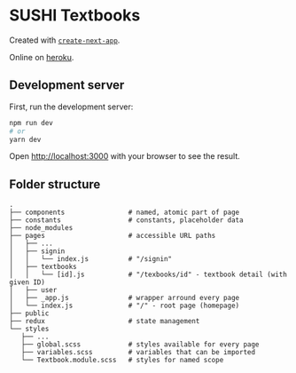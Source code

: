 # SUSHI Textbooks

Created with [`create-next-app`](https://github.com/vercel/next.js/tree/canary/packages/create-next-app).

Online on [heroku](https://sushi-textbook.herokuapp.com).

## Development server

First, run the development server:

```bash
npm run dev
# or
yarn dev
```

Open [http://localhost:3000](http://localhost:3000) with your browser to see the result.


## Folder structure

```
.
├── components                # named, atomic part of page 
├── constants                 # constants, placeholder data
├── node_modules                  
├── pages                     # accessible URL paths
│   ├── ...                              
│   ├── signin                              
│   │   └── index.js          # "/signin"
│   ├── textbooks              
│   │   └── [id].js           # "/texbooks/id" - textbook detail (with given ID)          
│   ├── user                
│   ├── _app.js               # wrapper arround every page
│   └── index.js              # "/" - root page (homepage)
├── public                   
├── redux                     # state management             
└── styles                     
   ├── ...                              
   ├── global.scss            # styles available for every page
   ├── variables.scss         # variables that can be imported
   └── Textbook.module.scss   # styles for named scope
```